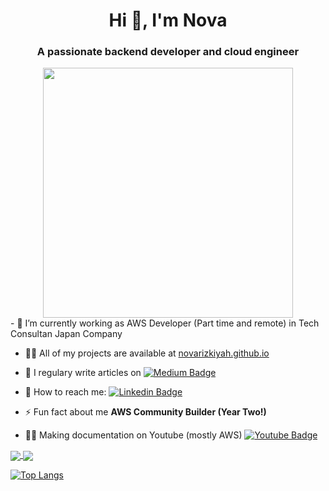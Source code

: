 <h1 align="center">Hi 👋, I'm Nova</h1>
<h3 align="center">A passionate backend developer and cloud engineer</h3>
<div id="header" align="center">
  <img src="https://media.giphy.com/media/L1R1tvI9svkIWwpVYr/giphy.gif" width="400"/>
</div>
- 🔭 I’m currently working as AWS Developer (Part time and remote) in Tech Consultan Japan Company

- 👨‍💻 All of my projects are available at [novarizkiyah.github.io](https://novarizkiyah.github.io/)

- 📝 I regulary write articles on [![Medium Badge](https://img.shields.io/badge/-studywithnova-white?style=flat&logo=Medium&logoColor=black)](https://medium.com/@studywithnova)

- 💮 How to reach me: [![Linkedin Badge](https://img.shields.io/badge/-novarizkiyah-blue?style=flat&logo=Linkedin&logoColor=white)](https://www.linkedin.com/in/nova-rizkiyah/)

- ⚡ Fun fact about me **AWS Community Builder (Year Two!)**

- 🤵‍♀️ Making documentation on Youtube (mostly AWS) [![Youtube Badge](https://img.shields.io/badge/-studywithnova-white?style=flat&logo=Youtube&logoColor=red)](https://www.youtube.com/@studywithnova)

<a href="https://github.com/novarizkiyah">
  <img align="center" src="https://github-readme-stats.vercel.app/api?username=novarizkiyah&show_icons=true&theme=radical"/>
</a>
<a>
  <img align="center" src="https://github-readme-stats.vercel.app/api/top-langs/?username=novarizkiyah&layout=compact&theme=vision-friendly-dark)](https://github.com/novarizkiyah/github-readme-stats"/>
</a>


[![Top Langs](https://github-readme-stats.vercel.app/api/top-langs/?username=novarizkiyah&layout=compact&theme=vision-friendly-dark)](https://github.com/novarizkiyah/github-readme-stats)


